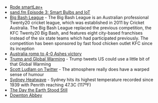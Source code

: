 * [Rode smartLav+](http://www.rode.com/microphones/smartlav-plus)
* [sand.fm Episode 3: Smart Bulbs and IoT](http://sand.fm/3)
* [Big Bash League](https://en.wikipedia.org/wiki/Big_Bash_League) - The Big Bash League is an Australian professional Twenty20 cricket league, which was established in 2011 by Cricket Australia. The Big Bash League replaced the previous competition, the KFC Twenty20 Big Bash, and features eight city-based franchises instead of the six state teams which had participated previously. The competition has been sponsored by fast food chicken outlet KFC since its inception
* [Australia romp to 4-0 Ashes victory](https://www.cricket.com.au/news/match-report/australia-england-fifth-ashes-test-day-five-scg-video-highlights-joe-root-hospital/2018-01-08)
* [Trump and Global Warming](https://www.washingtonpost.com/news/energy-environment/wp/2017/12/28/after-chilly-forecast-trump-tweets-u-s-could-use-a-little-bit-of-that-good-old-global-warming/) - Trump tweets US could use a little bit of that Global Warming
* [Scott Ludlam on Twitter](https://twitter.com/Scottludlam/status/946570267161063425) - The atmosphere really does have a warped sense of humour
* [Sydney Heatwave](http://www.abc.net.au/news/2018-01-07/sydney-hits-its-highest-temperature-recorded-in-79-years/9309552) - Sydney hits its highest temperature recorded since 1939 with Penrith reaching 47.3C (117ºF)
* [The Day the Earth Stood Still](https://en.wikipedia.org/wiki/The_Day_the_Earth_Stood_Still)
* [Downton Abbey](https://en.wikipedia.org/wiki/Downton_Abbey)
